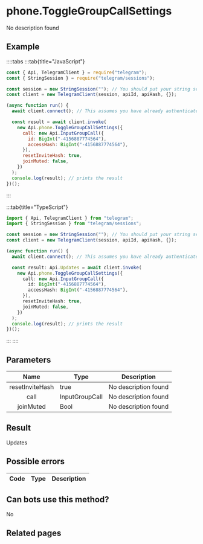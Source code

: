 # phone.ToggleGroupCallSettings

No description found

## Example

::::tabs
:::tab{title="JavaScript"}

```js
const { Api, TelegramClient } = require("telegram");
const { StringSession } = require("telegram/sessions");

const session = new StringSession(""); // You should put your string session here
const client = new TelegramClient(session, apiId, apiHash, {});

(async function run() {
  await client.connect(); // This assumes you have already authenticated with .start()

  const result = await client.invoke(
    new Api.phone.ToggleGroupCallSettings({
      call: new Api.InputGroupCall({
        id: BigInt("-4156887774564"),
        accessHash: BigInt("-4156887774564"),
      }),
      resetInviteHash: true,
      joinMuted: false,
    })
  );
  console.log(result); // prints the result
})();
```

:::

:::tab{title="TypeScript"}

```ts
import { Api, TelegramClient } from "telegram";
import { StringSession } from "telegram/sessions";

const session = new StringSession(""); // You should put your string session here
const client = new TelegramClient(session, apiId, apiHash, {});

(async function run() {
  await client.connect(); // This assumes you have already authenticated with .start()

  const result: Api.Updates = await client.invoke(
    new Api.phone.ToggleGroupCallSettings({
      call: new Api.InputGroupCall({
        id: BigInt("-4156887774564"),
        accessHash: BigInt("-4156887774564"),
      }),
      resetInviteHash: true,
      joinMuted: false,
    })
  );
  console.log(result); // prints the result
})();
```

:::
::::

## Parameters

|      Name       | Type           | Description          |
| :-------------: | -------------- | -------------------- |
| resetInviteHash | true           | No description found |
|      call       | InputGroupCall | No description found |
|    joinMuted    | Bool           | No description found |

## Result

Updates

## Possible errors

| Code | Type | Description |
| :--: | ---- | ----------- |

## Can bots use this method?

No

## Related pages
